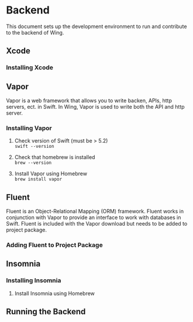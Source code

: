 # Backend

This document sets up the development environment to run and contribute to the backend of Wing.        

## Xcode    
### Installing Xcode    

## Vapor   
Vapor is a web framework that allows you to write backen, APIs, http servers, ect. in Swift. In Wing, Vapor is used to write both the API and http server. 
### Installing Vapor 

1. Check version of Swift (must be > 5.2)      
`swift --version`

2. Check that homebrew is installed        
`brew --version`

3. Install Vapor using Homebrew  
`brew install vapor`


## Fluent       
Fluent is an Object-Relational Mapping (ORM) framework. Fluent works in conjunction with Vapor to provide an interface to work with databases in Swift. Fluent is included with the Vapor download but needs to be added to project package. 
### Adding Fluent to Project Package 


## Insomnia     

### Installing Insomnia  
1. Install Insomnia using Homebrew 


## Running the Backend   

